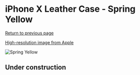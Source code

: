 # iPhone X Leather Case - Spring Yellow

[Return to previous page](/iphone_x)

[High-resolution image from Apple](https://store.storeimages.cdn-apple.com/8756/as-images.apple.com/is/MRGJ2?wid=4500&hei=4500&fmt=png)

<div style="width: 500px"><img src="/everyphone/MRGJ2.png" alt="Spring Yellow"></div>

## Under construction
